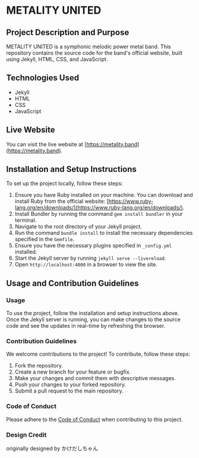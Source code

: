 # METALITY UNITED

## Project Description and Purpose

METALITY UNITED is a symphonic melodic power metal band. This repository contains the source code for the band's official website, built using Jekyll, HTML, CSS, and JavaScript.

## Technologies Used

- Jekyll
- HTML
- CSS
- JavaScript

## Live Website

You can visit the live website at [https://metality.band](https://metality.band).

## Installation and Setup Instructions

To set up the project locally, follow these steps:

1. Ensure you have Ruby installed on your machine. You can download and install Ruby from the official website: [https://www.ruby-lang.org/en/downloads/](https://www.ruby-lang.org/en/downloads/).
2. Install Bundler by running the command `gem install bundler` in your terminal.
3. Navigate to the root directory of your Jekyll project.
4. Run the command `bundle install` to install the necessary dependencies specified in the `Gemfile`.
5. Ensure you have the necessary plugins specified in `_config.yml` installed.
6. Start the Jekyll server by running `jekyll serve --livereload`.
7. Open `http://localhost:4000` in a browser to view the site.

## Usage and Contribution Guidelines

### Usage

To use the project, follow the installation and setup instructions above. Once the Jekyll server is running, you can make changes to the source code and see the updates in real-time by refreshing the browser.

### Contribution Guidelines

We welcome contributions to the project! To contribute, follow these steps:

1. Fork the repository.
2. Create a new branch for your feature or bugfix.
3. Make your changes and commit them with descriptive messages.
4. Push your changes to your forked repository.
5. Submit a pull request to the main repository.

### Code of Conduct

Please adhere to the [Code of Conduct](CODE_OF_CONDUCT.md) when contributing to this project.

### Design Credit

originally designed by かけだしちゃん
